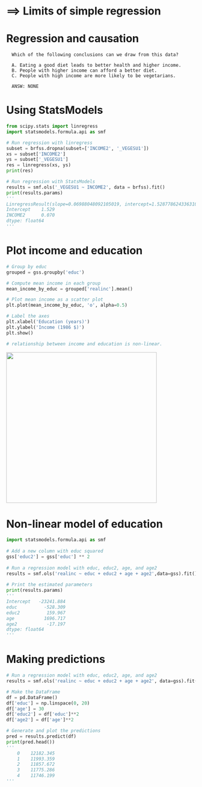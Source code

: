 # ==> Limits of simple regression
# Regression and causation
      
      Which of the following conclusions can we draw from this data?

      A. Eating a good diet leads to better health and higher income.
      B. People with higher income can afford a better diet.
      C. People with high income are more likely to be vegetarians.
      
      ANSW: NONE
# Using StatsModels
```py
from scipy.stats import linregress
import statsmodels.formula.api as smf

# Run regression with linregress
subset = brfss.dropna(subset=['INCOME2', '_VEGESU1'])
xs = subset['INCOME2']
ys = subset['_VEGESU1']
res = linregress(xs, ys)
print(res)

# Run regression with StatsModels
results = smf.ols('_VEGESU1 ~ INCOME2', data = brfss).fit()
print(results.params)
'''
LinregressResult(slope=0.06988048092105019, intercept=1.5287786243363106, rvalue=0.11967005884864099, pvalue=1.378503916248713e-238, stderr=0.002110976356332333, intercept_stderr=0.013196467544093607)
Intercept    1.529
INCOME2      0.070
dtype: float64
'''
```
# Plot income and education
```py
# Group by educ
grouped = gss.groupby('educ')

# Compute mean income in each group
mean_income_by_educ = grouped['realinc'].mean()

# Plot mean income as a scatter plot
plt.plot(mean_income_by_educ, 'o', alpha=0.5)

# Label the axes
plt.xlabel('Education (years)')
plt.ylabel('Income (1986 $)')
plt.show()

# relationship between income and education is non-linear.
```
<img src="https://user-images.githubusercontent.com/51888893/211322088-4394c520-d178-4e0c-9910-a1ee4d1b9d09.png" width=400px>

# Non-linear model of education
```py
import statsmodels.formula.api as smf
 
# Add a new column with educ squared
gss['educ2'] = gss['educ'] ** 2
 
# Run a regression model with educ, educ2, age, and age2
results = smf.ols('realinc ~ educ + educ2 + age + age2',data=gss).fit()
 
# Print the estimated parameters
print(results.params)
'''
Intercept   -23241.884
educ          -528.309
educ2          159.967
age           1696.717
age2           -17.197
dtype: float64
'''
```
# Making predictions
```py
# Run a regression model with educ, educ2, age, and age2
results = smf.ols('realinc ~ educ + educ2 + age + age2', data=gss).fit()

# Make the DataFrame
df = pd.DataFrame()
df['educ'] = np.linspace(0, 20)
df['age'] = 30
df['educ2'] = df['educ']**2
df['age2'] = df['age']**2

# Generate and plot the predictions
pred = results.predict(df)
print(pred.head())
'''
    0    12182.345
    1    11993.359
    2    11857.672
    3    11775.286
    4    11746.199
'''
```
